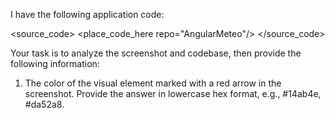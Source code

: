 I have the following application code:

<source_code>
<place_code_here repo="AngularMeteo"/>
</source_code>

Your task is to analyze the screenshot and codebase, then provide the following information:
1) The color of the visual element marked with a red arrow in the screenshot. Provide the answer in lowercase hex format, e.g., #14ab4e, #da52a8.
